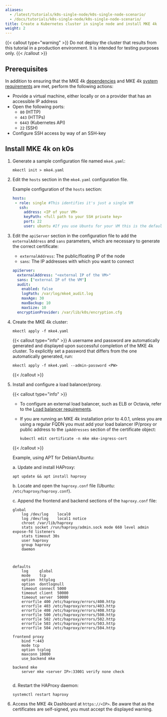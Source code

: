 ```yaml
---
aliases:
  - /latest/tutorials/k0s-single-node/k0s-single-node-scenario/
  - /docs/tutorials/k0s-single-node/k0s-single-node-scenario/
title: Create a Kubernetes cluster in single node and install MKE 4k
weight: 2
---
```


{{< callout type="warning" >}}
Do not deploy the cluster that results from this tutorial in a production
environment. It is intended for testing purposes only.
{{< /callout >}}

## Prerequisites
In addition to ensuring that the MKE 4k [dependencies](../../../getting-started/install-mke-4k-cli)
and MKE 4k [system requirements](../../../getting-started/system-requirements)
are met, perform the following actions:

- Provide a virtual machine, either locally or on a provider that has an accessible IP address
- Open the following ports:
  - `80` (HTTP)
  - `443` (HTTPs)
  - `6443` (Kubernetes API)
  - `22` (SSH)
- Configure SSH access by way of an SSH-key


## Install MKE 4k on k0s

1. Generate a sample configuration file named `mke4.yaml`:

   ```shell
   mkectl init > mke4.yaml
   ```

2. Edit the `hosts` section in the `mke4.yaml` configuration file.

   Example configuration of the `hosts` section:

    ```yaml
    hosts:
     - role: single #This identifies it's just a single VM
       ssh:
         address: <IP of your VM>
         keyPath: <full path to your SSH private key> 
         port: 22
         user: ubuntu #If you use Ubuntu for your VM this is the default user
    ```
3. Edit the `apiServer` section in the configuration file to add the
   `externalAddress` and `sans` parameters, which are necessary to generate the 
   correct certificate: 

   * `externalAddress`: The public/floating IP of the node
   * `sans`: The IP addresses with which you want to connect 

    ```yaml
    apiServer:
      externalAddress: "<external IP of the VM>"
      sans: ["external IP of the VM"]
      audit:
        enabled: false
        logPath: /var/log/mke4_audit.log
        maxAge: 30
        maxBackup: 10
        maxSize: 10
      encryptionProvider: /var/lib/k0s/encryption.cfg
    ```
    

4. Create the MKE 4k cluster:

   ```shell
   mkectl apply -f mke4.yaml
   ```

   {{< callout type="info" >}}
   A username and password are automatically generated and displayed upon successful completion of the MKE 4k cluster. 
   To explicitly set a password that differs from the one automatically generated, run: 
   ```shell
   mkectl apply -f mke4.yaml --admin-password <PW>
   ```
   {{< /callout >}}
   
5. Install and configure a load balancer/proxy.

    {{< callout type="info" >}}

    - To configure an external load balancer, such as ELB or Octavia, refer to the [Load balancer requirements](../../../getting-started/system-requirements/#load-balancer-requirements).

    - If you are running an MKE 4k installation prior to 4.0.1, unless you are using a regular FQDN you must add your load balancer IP/proxy or public address to the `ipAddresses` section of the certificate object:

      ```shell
      kubectl edit certificate -n mke mke-ingress-cert
      ```

    {{< /callout >}}

    Example, using APT for Debian/Ubuntu:

    a. Update and install HAProxy:

      ```shell
      apt update && apt install haproxy
      ```

    b. Locate and open the `haproxy.conf` file (Ubuntu: `/etc/haproxy/haproxy.conf`).
    
    c. Append the frontend and backend sections of the `haproxy.conf` file: 

      ```shell
      global
          log /dev/log    local0 
          log /dev/log    local1 notice
          chroot /var/lib/haproxy
          stats socket /run/haproxy/admin.sock mode 660 level admin expose-fd listeners
          stats timeout 30s
          user haproxy
          group haproxy
          daemon



      defaults
          log     global
          mode    tcp
          option  httplog
          option  dontlognull
          timeout connect 5000
          timeout client  50000
          timeout server  50000
          errorfile 400 /etc/haproxy/errors/400.http
          errorfile 403 /etc/haproxy/errors/403.http
          errorfile 408 /etc/haproxy/errors/408.http
          errorfile 500 /etc/haproxy/errors/500.http
          errorfile 502 /etc/haproxy/errors/502.http
          errorfile 503 /etc/haproxy/errors/503.http
          errorfile 504 /etc/haproxy/errors/504.http

      frontend proxy
          bind *:443
          mode tcp
          option tcplog
          maxconn 10000
          use_backend mke

      backend mke
          server mke <server IP>:33001 verify none check
                                                    
      ```

    d. Restart the HAProxy daemon:

      ```shell
      systemctl restart haproxy
      ````

6. Access the MKE 4k Dashboard at `https://<IP>`. Be aware that as the
   certificates are self-signed, you must accept the displayed warning.